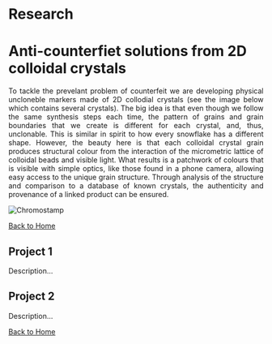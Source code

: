 # Research

# Anti-counterfiet solutions from 2D colloidal crystals

<div style="text-align: justify;">
To tackle the prevelant problem of counterfeit we are developing physical uncloneble markers made of 2D collodial crystals (see the image below which contains several crystals). The big idea is that even though we follow the same synthesis steps each time, the pattern of grains and grain boundaries that we create is different for each crystal, and, thus, unclonable. This is similar in spirit to how every snowflake has a different shape. However, the beauty here is that each colloidal crystal grain produces structural colour from the interaction of the micrometric lattice of colloidal beads and visible light. What results is a patchwork of colours that is visible with simple optics, like those found in a phone camera, allowing easy access to the unique grain structure. Through analysis of the structure and comparison to a database of known crystals, the authenticity and provenance of a linked product can be ensured. 
</div>

![Chromostamp](/Images/ENS-Chimie-29112024_Z087641.jpg)

[Back to Home](index.md)

## Project 1
Description...

## Project 2
Description...

[Back to Home](index.md)

